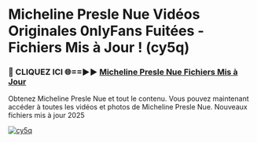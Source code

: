 # Micheline Presle Nue Vidéos Originales 0nlyFans Fuitées - Fichiers Mis à Jour ! (cy5q)

<h3>🔴 CLIQUEZ ICI 🌐==►► <a href="https://tinyurl.com/2pmr4ezf" rel="nofollow">Micheline Presle Nue Fichiers Mis à Jour</a></h3>

Obtenez Micheline Presle Nue et tout le contenu. Vous pouvez maintenant accéder à toutes les vidéos et photos de Micheline Presle Nue. Nouveaux fichiers mis à jour 2025

[![cy5q](https://i.imgur.com/6SNvagu.gif)](https://tinyurl.com/2pmr4ezf)
